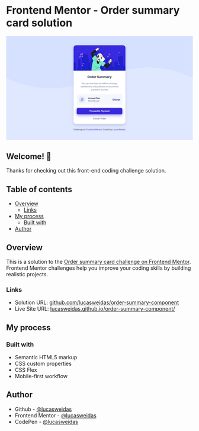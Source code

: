 # Frontend Mentor - Order summary card solution

![Preview for the Order summary card coding challenge](./preview/desktop-preview.jpg)

## Welcome! 👋

Thanks for checking out this front-end coding challenge solution.

## Table of contents
- [Overview](#overview)
  - [Links](#links)
- [My process](#my-process)
  - [Built with](#built-with)
- [Author](#author)

## Overview

This is a solution to the [Order summary card challenge on Frontend Mentor](https://www.frontendmentor.io/challenges/order-summary-component-QlPmajDUj). Frontend Mentor challenges help you improve your coding skills by building realistic projects.

### Links

- Solution URL: [github.com/lucasweidas/order-summary-component](https://github.com/lucasweidas/order-summary-component)
- Live Site URL: [lucasweidas.github.io/order-summary-component/](https://lucasweidas.github.io/order-summary-component/)

## My process

### Built with

- Semantic HTML5 markup
- CSS custom properties
- CSS Flex
- Mobile-first workflow

## Author

- Github - [@lucasweidas](https://github.com/LucasWeidas)
- Frontend Mentor - [@lucasweidas](https://www.frontendmentor.io/profile/lucasweidas)
- CodePen - [@lucasweidas](https://codepen.io/lucasweidas)
